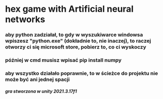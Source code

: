 # hex game with Artificial neural networks

### aby python zadziałał, to gdy w wyszukiwarce windowsa wpiszesz "python.exe" (dokładnie to, nie inaczej), to raczej otworzy ci się microsoft store, pobierz to, co ci wyskoczy
### później w cmd musisz wpisać pip install numpy
### aby wszystko działało poprawnie, to w ścieżce do projektu nie może być ani jednej spacji
##### gra stworzona w unity 2021.3.17f1
